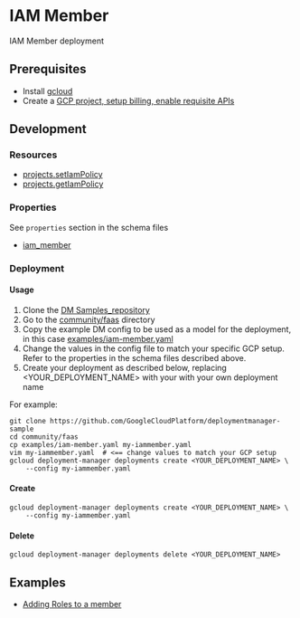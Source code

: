 # IAM Member

IAM Member deployment

## Prerequisites

- Install [gcloud](https://cloud.google.com/sdk)
- Create a [GCP project, setup billing, enable requisite APIs](docs/templates/project.md)

## Development

### Resources

- [projects.setIamPolicy](https://cloud.google.com/resource-manager/reference/rest/v1/projects/setIamPolicy)
- [projects.getIamPolicy](https://cloud.google.com/resource-manager/reference/rest/v1/projects/getIamPolicy)


### Properties

See `properties` section in the schema files

-  [iam_member](../../templates/iam_member.py.schema)


### Deployment

#### Usage

1. Clone the [DM Samples_repository](https://github.com/GoogleCloudPlatform/deploymentmanager-sample)
2. Go to the [community/faas](community/faas) directory
3. Copy the example DM config to be used as a model for the deployment, in this case [examples/iam-member.yaml](examples/iam-member.yaml)
4. Change the values in the config file to match your specific GCP setup.
   Refer to the properties in the schema files described above.
5. Create your deployment as described below, replacing <YOUR_DEPLOYMENT_NAME>
   with your with your own deployment name


For example:

```
git clone https://github.com/GoogleCloudPlatform/deploymentmanager-sample
cd community/faas
cp examples/iam-member.yaml my-iammember.yaml
vim my-iammember.yaml  # <== change values to match your GCP setup
gcloud deployment-manager deployments create <YOUR_DEPLOYMENT_NAME> \
    --config my-iammember.yaml
```

#### Create

```
gcloud deployment-manager deployments create <YOUR_DEPLOYMENT_NAME> \
    --config my-iammember.yaml
```


#### Delete

```
gcloud deployment-manager deployments delete <YOUR_DEPLOYMENT_NAME>
```


## Examples

- [Adding Roles to a member](../examples/iam-member.yaml)
